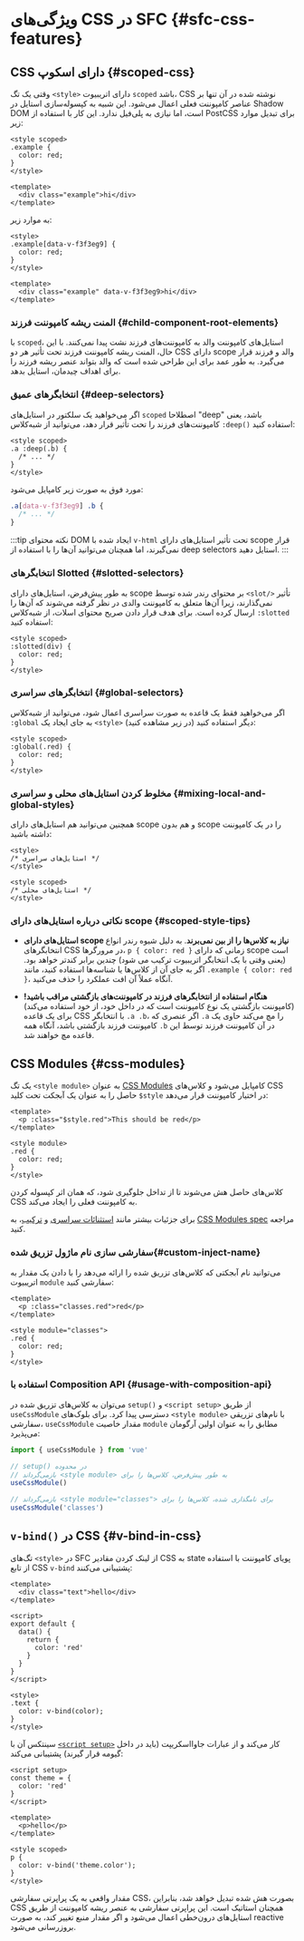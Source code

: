 # ویژگی‌های CSS در SFC {#sfc-css-features}

## CSS دارای اسکوپ {#scoped-css}

وقتی یک تگ `<style>` دارای اتریبیوت `scoped` باشد، CSS نوشته شده در آن تنها بر عناصر کامپوننت فعلی اعمال می‌شود. این شبیه به کپسوله‌سازی استایل در Shadow DOM است، اما نیازی به پلی‌فیل ندارد. این کار با استفاده از PostCSS برای تبدیل موارد زیر:

```vue
<style scoped>
.example {
  color: red;
}
</style>

<template>
  <div class="example">hi</div>
</template>
```

به موارد زیر:

```vue
<style>
.example[data-v-f3f3eg9] {
  color: red;
}
</style>

<template>
  <div class="example" data-v-f3f3eg9>hi</div>
</template>
```

### المنت ریشه کامپوننت فرزند {#child-component-root-elements}

با `scoped`، استایل‌های کامپوننت والد به کامپوننت‌های فرزند نشت پیدا نمی‌کنند. با این حال، المنت ریشه کامپوننت فرزند تحت تأثیر هر دو CSS دارای scope والد و فرزند قرار می‌گیرد. به طور عمد برای این طراحی شده است که والد بتواند عنصر ریشه فرزند را برای اهداف چیدمان، استایل بدهد.

### انتخابگرهای عمیق {#deep-selectors}

اگر می‌خواهید یک سلکتور در استایل‌های `scoped` اصطلاحا "deep" باشد، یعنی کامپوننت‌های فرزند را تحت تأثیر قرار دهد، می‌توانید از شبه‌کلاس ‍`‎:deep()‎`‍ استفاده کنید:

```vue
<style scoped>
.a :deep(.b) {
  /* ... */
}
</style>
```

مورد فوق به صورت زیر کامپایل می‌شود:

```css
.a[data-v-f3f3eg9] .b {
  /* ... */
}
```

:::tip نکته
محتوای DOM ایجاد شده با ‍`v-html`‍ تحت تأثیر استایل‌های دارای scope قرار نمی‌گیرند، اما همچنان می‌توانید آن‌ها را با استفاده از deep selectors استایل دهید.
:::

### انتخابگرهای Slotted {#slotted-selectors}

به طور پیش‌فرض، استایل‌های دارای scope بر محتوای رندر شده توسط ‍`‎<slot/>‎`‍ تأثیر نمی‌گذارند، زیرا آن‌ها متعلق به کامپوننت والدی در نظر گرفته می‌شوند که آن‌ها را ارسال کرده است. برای هدف قرار دادن صریح محتوای اسلات، از شبه‌کلاس ‍`‎:slotted`‍ استفاده کنید:

```vue
<style scoped>
:slotted(div) {
  color: red;
}
</style>
```

### انتخابگرهای سراسری {#global-selectors}

اگر می‌خواهید فقط یک قاعده به صورت سراسری اعمال شود، می‌توانید از شبه‌کلاس ‍`‎:global`‍ به جای ایجاد یک ‍`<style>`‍ دیگر استفاده کنید (در زیر مشاهده کنید):

```vue
<style scoped>
:global(.red) {
  color: red;
}
</style>
```

### مخلوط کردن استایل‌های محلی و سراسری {#mixing-local-and-global-styles}

همچنین می‌توانید هم استایل‌های دارای scope و هم بدون scope را در یک کامپوننت داشته باشید:

```vue
<style>
/* استایل‌های سراسری */
</style>

<style scoped>
/* استایل‌های محلی */
</style>
```

### نکاتی درباره استایل‌های دارای scope {#scoped-style-tips}

- **استایل‌های دارای scope نیاز به کلاس‌ها را از بین نمی‌برند**. به دلیل شیوه رندر انواع انتخابگرهای CSS در مرورگرها، `p { color: red }` زمانی که دارای scope است (یعنی وقتی با یک انتخابگر اتریبیوت ترکیب می شود) چندین برابر کندتر خواهد بود. اگر به جای آن از کلاس‌ها یا شناسه‌ها استفاده کنید، مانند `‎.example { color: red }`، آنگاه عملاً آن افت عملکرد را حذف می‌کنید.

- **هنگام استفاده از انتخابگرهای فرزند در کامپوننت‌های بازگشتی مراقب باشید!** (کامپوننت بازگشتی یک نوع کامپوننت است که در داخل خود، از خود استفاده می‌کند) برای یک قاعده CSS با انتخابگر `‎.a .b`، اگر عنصری که `‎.a` را مچ می‌کند حاوی یک کامپوننت فرزند بازگشتی باشد، آنگاه همه `‎.b` در آن کامپوننت فرزند توسط این قاعده مچ خواهند شد.

## CSS Modules {#css-modules}

یک تگ `<style module>` به عنوان [CSS Modules](https://github.com/css-modules/css-modules) کامپایل می‌شود و کلاس‌های CSS حاصل را به عنوان یک آبجکت تحت کلید `‎$style` در اختیار کامپوننت قرار می‌دهد:

```vue
<template>
  <p :class="$style.red">This should be red</p>
</template>

<style module>
.red {
  color: red;
}
</style>
```

کلاس‌های حاصل هش می‌شوند تا از تداخل جلوگیری شود، که همان اثر کپسوله کردن CSS به کامپوننت فعلی را ایجاد می‌کند.

برای جزئیات بیشتر مانند [استثنائات سراسری](https://github.com/css-modules/css-modules/blob/master/docs/composition.md#exceptions) و [ترکیب](https://github.com/css-modules/css-modules/blob/master/docs/composition.md#composition)، به [CSS Modules spec](https://github.com/css-modules/css-modules) مراجعه کنید.

### سفارشی سازی نام ماژول تزریق شده{#custom-inject-name}

می‌توانید نام آبجکتی که کلاس‌های تزریق شده را ارائه می‌دهد را با دادن یک مقدار به اتریبیوت `module` سفارشی کنید:

```vue
<template>
  <p :class="classes.red">red</p>
</template>

<style module="classes">
.red {
  color: red;
}
</style>
```

### استفاده با Composition API {#usage-with-composition-api}

می‌توان به کلاس‌های تزریق شده در `setup()‎` و `<script setup>` از طریق `useCssModule` دسترسی پیدا کرد. برای بلوک‌های `<style module>` با نام‌های تزریقی سفارشی، `useCssModule` مقدار خاصیت `module` مطابق را به عنوان اولین آرگومان می‌پذیرد:

```js
import { useCssModule } from 'vue'

// setup() در محدوده
// بازمی‌گرداند <style module> به طور پیش‌فرض، کلاس‌ها را برای
useCssModule()

// بازمی‌گرداند <style module="classes"> برای نامگذاری شده، کلاس‌ها را برای
useCssModule('classes')
```

## `v-bind()‎` در CSS {#v-bind-in-css}

تگ‌های `<style>` در SFC از لینک کردن مقادیر CSS به state پویای کامپوننت با استفاده از تابع CSS `v-bind` پشتیبانی می‌کنند:

```vue
<template>
  <div class="text">hello</div>
</template>

<script>
export default {
  data() {
    return {
      color: 'red'
    }
  }
}
</script>

<style>
.text {
  color: v-bind(color);
}
</style>
```

سینتکس آن با [`<script setup>`](./sfc-script-setup) کار می‌کند و از عبارات جاوااسکریپت (باید در داخل گیومه قرار گیرند) پشتیبانی می‌کند:

```vue
<script setup>
const theme = {
  color: 'red'
}
</script>

<template>
  <p>hello</p>
</template>

<style scoped>
p {
  color: v-bind('theme.color');
}
</style>
```

مقدار واقعی به یک پراپرتی سفارشی CSS، بصورت هش شده تبدیل خواهد شد، بنابراین CSS همچنان استاتیک است. این پراپرتی سفارشی به عنصر ریشه کامپوننت از طریق استایل‌های درون‌خطی اعمال می‌شود و اگر مقدار منبع تغییر کند، به صورت reactive بروزرسانی می‌شود.
